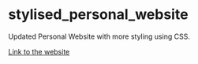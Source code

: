 # stylised_personal_website
Updated Personal Website with more styling using CSS.

[Link to the website]([url](https://hardvan.github.io/stylised_personal_website/))
